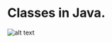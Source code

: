 # Classes in Java.
![alt text](https://media.geeksforgeeks.org/wp-content/uploads/Blank-Diagram-Page-1-3.png)
